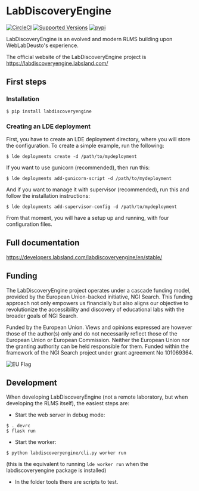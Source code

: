 # LabDiscoveryEngine


[![CircleCI](https://circleci.com/gh/labsland/labdiscoveryengine.svg?style=svg)](https://circleci.com/gh/labsland/labdiscoveryengine)
[![Supported Versions](https://img.shields.io/pypi/pyversions/labdiscoveryengine.svg)](https://pypi.org/project/labdiscoveryengine)
[![pypi](https://img.shields.io/pypi/v/labdiscoveryengine.svg)](https://pypi.org/project/labdiscoveryengine)

LabDiscoveryEngine is an evolved and modern RLMS building upon WebLabDeusto's experience.

The official website of the LabDiscoveryEngine project is https://labdiscoveryengine.labsland.com/


## First steps

### Installation

```
$ pip install labdiscoveryengine
```

### Creating an LDE deployment

First, you have to create an LDE deployment directory, where you will store the configuration. To create a simple example, run the following:

```
$ lde deployments create -d /path/to/mydeployment
```

If you want to use gunicorn (recommended), then run this:
```
$ lde deployments add-gunicorn-script -d /path/to/mydeployment
```

And if you want to manage it with supervisor (recommended), run this and follow the installation instructions:

```
$ lde deployments add-supervisor-config -d /path/to/mydeployment
```

From that moment, you will have a setup up and running, with four configuration files.

## Full documentation

https://developers.labsland.com/labdiscoveryengine/en/stable/

## Funding

The LabDiscoveryEngine project operates under a cascade funding model, provided by the European Union-backed initiative, NGI Search. This funding approach not only empowers us financially but also aligns our objective to revolutionize the accessibility and discovery of educational labs with the broader goals of NGI Search.

Funded by the European Union. Views and opinions expressed are however those of the author(s) only and do not necessarily reflect those of the European Union or European Commission. Neither the European Union nor the granting authority can be held responsible for them. Funded within the framework of the NGI Search project under grant agreement No 101069364.

![EU Flag](https://lh5.googleusercontent.com/iLFDSNFpXCVSo89LlHyxwfp5OHV1Wk63KLXJxd-zZcd4Cr5kGGMoDivRN9SETLSyJpWxIprU07VWO39DIjsY6lg5D5sEJv15c_C7GyWmuZjo24DJBD0Cmwy95pYbuiRREQ=w1280)


## Development

When developing LabDiscoveryEngine (not a remote laboratory, but when developing the RLMS itself), the easiest steps are:


* Start the web server in debug mode:
```
$ . devrc
$ flask run
```

* Start the worker:
```
$ python labdiscoveryengine/cli.py worker run
```

(this is the equivalent to running ```lde worker run``` when the labdiscoveryengine package is installed)

* In the folder tools there are scripts to test.
